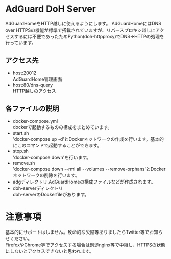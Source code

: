 # AdGuard DoH Server

AdGuardHomeをHTTP越しに使えるようにします。
AdGuardHomeにはDNS over HTTPSの機能が標準で搭載されていますが、リバースプロキシ越しにアクセスするには不便であったためPython(doh-httpproxy)でDNS→HTTPの処理を行っています。

## アクセス先
- host:20012  
AdGuardHome管理画面
- host:80/dns-query  
HTTP越しのアクセス

## 各ファイルの説明
- docker-compose.yml  
dockerで起動するものの構成をまとめています。
- start.sh  
'docker-compose up -d'とDockerネットワークの作成を行います。基本的にこのコマンドで起動することができます。
- stop.sh  
'docker-compose down'を行います。
- remove.sh  
'docker-compose down --rmi all --volumes --remove-orphans'とDockerネットワークの削除を行います。
- adgディレクトリ
AdGuardHomeの構成ファイルなどが作成されます。
- doh-serverディレクトリ  
doh-serverのDockerfileがあります。

# 注意事項
基本的にサポートはしません。致命的な欠陥等ありましたらTwitter等でお知らせください。  
FirefoxやChrome等でアクセスする場合は別途nginx等で中継し、HTTPSの状態にしないとアクセスできないと思われます。
